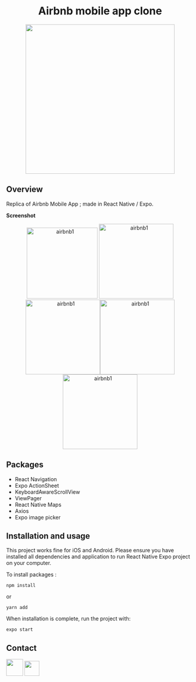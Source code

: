 <h1  align="center">Airbnb mobile app clone </h1>

  <p align="center">
	<img src="https://s5.gifyu.com/images/airbnb-app.gif" width="400">
</p>

## Overview

Replica of Airbnb Mobile App ; made in React Native / Expo.

**Screenshot**

<p align="center">
<a  href="https://i.ibb.co/5BqpTVX/Screenshot-1.png"><img  src="https://i.ibb.co/5BqpTVX/Screenshot-1.png" width="190" title="airbnb Screenshot1 "  alt="airbnb1"></a> <a  href="https://i.ibb.co/tsTK3Hq/Screenshot-2.png"><img  src="https://i.ibb.co/tsTK3Hq/Screenshot-2.png" width="200" title="airbnb Screenshot1 "  alt="airbnb1"></a> <a  href="https://i.ibb.co/64nLhnJ/Screenshot-3.png"><img  src="https://i.ibb.co/64nLhnJ/Screenshot-3.png" width="200" title="airbnb Screenshot1 "  alt="airbnb1"></a><a  href="https://i.ibb.co/xC4M8m4/Screenshot-4.png"><img  src="https://i.ibb.co/xC4M8m4/Screenshot-4.png" width="200" title="airbnb Screenshot1 "  alt="airbnb1"></a><a  href="https://i.ibb.co/7zHkMnK/Screenshot-5.png"><img  src="https://i.ibb.co/7zHkMnK/Screenshot-5.png" width="200" title="airbnb Screenshot1 "  alt="airbnb1"></a>
</p>

## Packages

- React Navigation
- Expo ActionSheet
- KeyboardAwareScrollView
- ViewPager
- React Native Maps
- Axios
- Expo image picker

## Installation and usage

This project works fine for iOS and Android.
Please ensure you have installed all dependencies and application to run React Native Expo project on your computer.

To install packages :

```
npm install
```

or

```
yarn add
```

When installation is complete, run the project with:

```
expo start
```

## Contact

<a  href="[https://www.linkedin.com/in/bangtamnguyen/](https://www.linkedin.com/in/bangtamnguyen/)"  target="_blank"> <img src="https://salon-ctco.com/wp-content/uploads/2018/09/Logo-LinkedIn.png" 
width="45"
/></a> <a  href="mailto:bangtam1994@hotmail.com"  target="_blank"> <img src="https://upload.wikimedia.org/wikipedia/commons/4/4e/Gmail_Icon.png" 
width="40" 
/></a>
